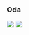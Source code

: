 ### Oda

<img src="https://github-readme-stats.vercel.app/api?username=Pachone&&show_icons=true&hide_border=true&title_color=3399ff&icon_color=3399ff&text_color=fff&bg_color=0D1117&hide=prs">

<img src="https://github-readme-stats.vercel.app/api/top-langs/?username=Pachone&layout=compact&bg_color=0D1117&hide_border=true">
